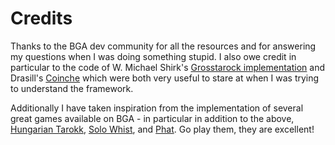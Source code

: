 # Credits

Thanks to the BGA dev community for all the resources and for answering my questions when I was doing something stupid. I also owe credit in particular to the code of W. Michael Shirk's [Grosstarock implementation](https://github.com/wmichaelshirk/grosstarock) and Drasill's [Coinche](https://github.com/drasill/bga-coinche) which were both very useful to stare at when I was trying to understand the framework.

Additionally I have taken inspiration from the implementation of several great games available on BGA - in particular in addition to the above, [Hungarian Tarokk](https://boardgamearena.com/gamepanel?game=hungariantarokk), [Solo Whist](https://boardgamearena.com/gamepanel?game=solowhist), and [Phat](https://boardgamearena.com/gamepanel?game=phat). Go play them, they are excellent!
